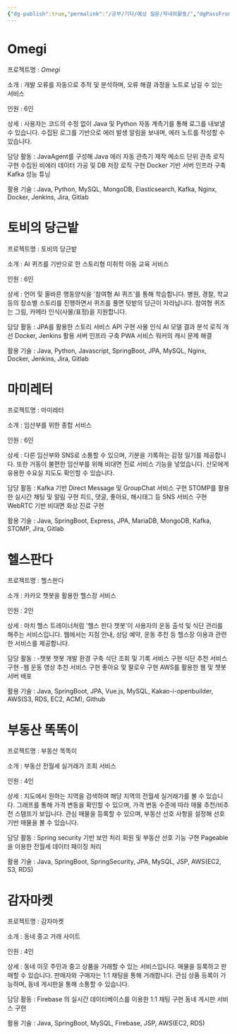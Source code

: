 ```yaml
---
{"dg-publish":true,"permalink":"/공부/기타/예상 질문/학내외활동/","dgPassFrontmatter":true}
---
```



# Omegi

프로젝트명 : _Omegi_ 

소개 : 개발 오류를 자동으로 추적 및 분석하며, 오류 해결 과정을 노트로 남길 수 있는 서비스 

인원 : 6인 

상세 : 사용자는 코드의 수정 없이 Java 및 Python 자동 계측기를 통해 로그를 내보낼 수 있습니다. 수집된 로그를 기반으로 에러 발생 알림을 보내며, 에러 노트를 작성할 수 있습니다. 

담당 활동 : JavaAgent를 구성해 Java 에러 자동 관측기 제작
메소드 단위 관측 로직 구현 
수집된 비에러 데이터 가공 및 DB 저장 로직 구현 
Docker 기반 서버 인프라 구축 
Kafka 성능 튜닝 

활용 기술 : Java, Python, MySQL, MongoDB, Elasticsearch, Kafka, Nginx, Docker, Jenkins, Jira, Gitlab

# 토비의 당근밭

프로젝트명 : 토비의 당근밭 

소개 : AI 퀴즈를 기반으로 한 스토리형 미취학 아동 교육 서비스 

인원 : 6인 

상세 : 언어 및 올바른 행동양식을 '참여형 AI 퀴즈'를 통해 학습합니다. 병원, 경찰, 학교 등의 장소별 스토리를 진행하면서 퀴즈를 풀면 텃밭의 당근이 자라납니다. 참여형 퀴즈는 그림, 카메라 인식(사물/표정)을 지원합니다. 

담당 활동 : JPA를 활용한 스토리 서비스 API 구현 
사물 인식 AI 모델 결과 분석 로직 개선 
Docker, Jenkins 활용 서버 인프라 구축 
PWA 서비스 워커의 캐시 문제 해결 

활용 기술 : Java, Python, Javascript, SpringBoot, JPA, MySQL, Nginx, Docker, Jenkins, Jira, Gitlab

# 마미레터

프로젝트명 : 마미레터 

소개 : 임산부를 위한 종합 서비스 

인원 : 6인 

상세 : 다른 임산부와 SNS로 소통할 수 있으며, 기분을 기록하는 감정 일기를 제공합니다. 또한 거동이 불편한 임산부를 위해 비대면 진료 서비스 기능을 넣었습니다. 산모에게 유용한 수요실 지도도 확인할 수 있습니다. 

담당 활동 : Kafka 기반 Direct Message 및 GroupChat 서비스 구현 
STOMP를 활용한 실시간 채팅 및 알림 구현 
피드, 댓글, 좋아요, 해시태그 등 SNS 서비스 구현 
WebRTC 기반 비대면 화상 진료 구현 

활용 기술 : Java, SpringBoot, Express, JPA, MariaDB, MongoDB, Kafka, STOMP, Jira, Gitlab

# 헬스판다

프로젝트명 : 헬스판다 

소개 : 카카오 챗봇을 활용한 헬스장 서비스 

인원 : 2인 

상세 : 마치 헬스 트레이너처럼 '헬스 판다 챗봇'이 사용자의 운동 출석 및 식단 관리를 해주는 서비스입니다. 웹에서는 지점 안내, 상담 예약, 운동 추천 등 헬스장 이용과 관련한 서비스를 제공합니다. 

담당 활동 : 
-챗봇 
챗봇 개발 환경 구축 식단 조회 및 기록 서비스 구현 
식단 추천 서비스 구현 
-웹 
운동 영상 추천 서비스 구현 좋아요 및 팔로우 구현 
AWS를 활용한 웹 및 챗봇 서버 배포 

활용 기술 : Java, SpringBoot, JPA, Vue.js, MySQL, Kakao-i-openbuilder, AWS(S3, RDS, EC2, ACM), Github

# 부동산 똑똑이

프로젝트명 : 부동산 똑똑이 

소개 : 부동산 전월세 실거래가 조회 서비스 

인원 : 4인 

상세 : 지도에서 원하는 지역을 검색하여 해당 지역의 전월세 실거래가를 볼 수 있습니다. 그래프를 통해 가격 변동을 확인할 수 있으며, 가격 변동 수준에 따라 매물 추천/비추천 스탬프가 보입니다. 관심 매물을 등록할 수 있으며, 부동산 선호 사항을 설정해 선호 기반 매물을 볼 수 있습니다. 

담당 활동 : Spring security 기반 보안 처리 
회원 및 부동산 선호 기능 구현 
Pageable을 이용한 전월세 데이터 페이징 처리 

활용 기술 : Java, SpringBoot, SpringSecurity, JPA, MySQL, JSP, AWS(EC2, S3, RDS)

# 감자마켓

프로젝트명 : 감자마켓 

소개 : 동네 중고 거래 사이트 

인원 : 4인 

상세 : 동네 이웃 주민과 중고 상품을 거래할 수 있는 서비스입니다. 매물을 등록하고 판매할 수 있습니다. 판매자와 구매자는 1:1 채팅을 통해 거래합니다. 관심 상품 등록이 가능하며, 동네 게시판을 통해 소통할 수 있습니다. 

담당 활동 : Firebase 의 실시간 데이터베이스를 이용한 1:1 채팅 구현 
동네 게시판 서비스 구현 

활용 기술 : Java, SpringBoot, MySQL, Firebase, JSP, AWS(EC2, RDS)